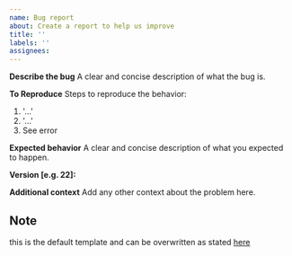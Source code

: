 ```yaml
---
name: Bug report
about: Create a report to help us improve
title: ''
labels: ''
assignees:
---
```


**Describe the bug**
A clear and concise description of what the bug is.

**To Reproduce**
Steps to reproduce the behavior:

1. '...'
2. '...'
3. See error

**Expected behavior**
A clear and concise description of what you expected to happen.

**Version [e.g. 22]:**

**Additional context**
Add any other context about the problem here.

## Note 
this is the default template and can be overwritten as stated [here](https://docs.github.com/en/communities/setting-up-your-project-for-healthy-contributions/creating-a-default-community-health-file)